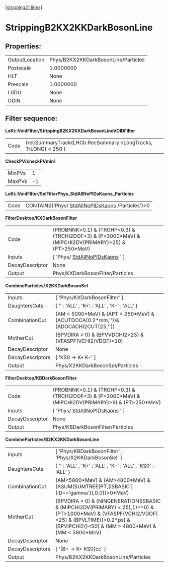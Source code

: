 [[stripping21 lines]](./stripping21-index)

# StrippingB2KX2KKDarkBosonLine

## Properties:

|                |                                     |
|----------------|-------------------------------------|
| OutputLocation | Phys/B2KX2KKDarkBosonLine/Particles |
| Postscale      | 1.0000000                           |
| HLT            | None                                |
| Prescale       | 1.0000000                           |
| L0DU           | None                                |
| ODIN           | None                                |

## Filter sequence:

**LoKi::VoidFilter/StrippingB2KX2KKDarkBosonLineVOIDFilter**

|      |                                                                |
|------|----------------------------------------------------------------|
| Code | (recSummaryTrack(LHCb.RecSummary.nLongTracks, TrLONG) \< 250 ) |

**CheckPV/checkPVmin1**

|        |     |
|--------|-----|
| MinPVs | 1   |
| MaxPVs | -1  |

**LoKi::VoidFilter/SelFilterPhys_StdAllNoPIDsKaons_Particles**

|      |                                                                                      |
|------|--------------------------------------------------------------------------------------|
| Code | CONTAINS('Phys/ [StdAllNoPIDsKaons](./stripping21-stdallnopidskaons) /Particles')\>0 |

**FilterDesktop/KXDarkBosonFilter**

|                 |                                                                                                             |
|-----------------|-------------------------------------------------------------------------------------------------------------|
| Code            | (PROBNNK\>0.1) & (TRGHP\<0.3) & (TRCHI2DOF\<3) & (P\>3000\*MeV) & (MIPCHI2DV(PRIMARY)\>25) & (PT\>250\*MeV) |
| Inputs          | [ 'Phys/ [StdAllNoPIDsKaons](./stripping21-stdallnopidskaons) ' ]                                         |
| DecayDescriptor | None                                                                                                        |
| Output          | Phys/KXDarkBosonFilter/Particles                                                                            |

**CombineParticles/X2KKDarkBosonSel**

|                  |                                                                                       |
|------------------|---------------------------------------------------------------------------------------|
| Inputs           | [ 'Phys/KXDarkBosonFilter' ]                                                        |
| DaughtersCuts    | { '' : 'ALL' , 'K+' : 'ALL' , 'K-' : 'ALL' }                                          |
| CombinationCut   | (AM \< 5000\*MeV) & (APT \> 250\*MeV) & (ACUTDOCA(0.2\*mm,''))& (ADOCACHI2CUT(25,'')) |
| MotherCut        | (BPVDIRA \> 0) & (BPVVDCHI2\>25) & (VFASPF(VCHI2/VDOF)\<10)                           |
| DecayDescriptor  | None                                                                                  |
| DecayDescriptors | [ 'KS0 -\> K+ K-' ]                                                                 |
| Output           | Phys/X2KKDarkBosonSel/Particles                                                       |

**FilterDesktop/KBDarkBosonFilter**

|                 |                                                                                                            |
|-----------------|------------------------------------------------------------------------------------------------------------|
| Code            | (PROBNNK\>0.1) & (TRGHP\<0.3) & (TRCHI2DOF\<3) & (P\>2000\*MeV) & (MIPCHI2DV(PRIMARY)\>9) & (PT\>250\*MeV) |
| Inputs          | [ 'Phys/ [StdAllNoPIDsKaons](./stripping21-stdallnopidskaons) ' ]                                        |
| DecayDescriptor | None                                                                                                       |
| Output          | Phys/KBDarkBosonFilter/Particles                                                                           |

**CombineParticles/B2KX2KKDarkBosonLine**

|                  |                                                                                                                                                                                                              |
|------------------|--------------------------------------------------------------------------------------------------------------------------------------------------------------------------------------------------------------|
| Inputs           | [ 'Phys/KBDarkBosonFilter' , 'Phys/X2KKDarkBosonSel' ]                                                                                                                                                     |
| DaughtersCuts    | { '' : 'ALL' , 'K+' : 'ALL' , 'K-' : 'ALL' , 'KS0' : 'ALL' }                                                                                                                                                 |
| CombinationCut   | (AM\<5800\*MeV) & (AM\>4800\*MeV) & (ASUM(SUMTREE(PT,(ISBASIC \| (ID=='gamma')),0.0))\>0\*MeV)                                                                                                               |
| MotherCut        | (BPVDIRA \> 0) & (NINGENERATION(ISBASIC & (MIPCHI2DV(PRIMARY) \< 25),1)==0) & (PT\>1000\*MeV) & (VFASPF(VCHI2/VDOF)\<25) & (BPVLTIME()\>0.2\*ps) & (BPVIPCHI2()\<50) & (MM \> 4800\*MeV) & (MM \< 5800\*MeV) |
| DecayDescriptor  | None                                                                                                                                                                                                         |
| DecayDescriptors | [ '[B+ -\> K+ KS0]cc' ]                                                                                                                                                                                  |
| Output           | Phys/B2KX2KKDarkBosonLine/Particles                                                                                                                                                                          |
